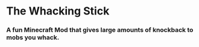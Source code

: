 # The Whacking Stick
### A fun Minecraft Mod that gives large amounts of knockback to mobs you whack.